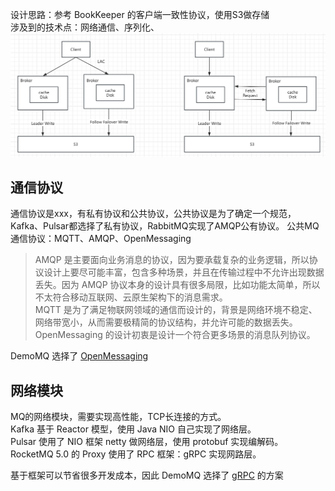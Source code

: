 设计思路：参考 BookKeeper 的客户端一致性协议，使用S3做存储\
涉及到的技术点：网络通信、序列化、
![集群模式](doc/images/demomq_cluster.png)

## 通信协议
通信协议是xxx，有私有协议和公共协议，公共协议是为了确定一个规范，Kafka、Pulsar都选择了私有协议，RabbitMQ实现了AMQP公有协议。
公共MQ通信协议：MQTT、AMQP、OpenMessaging
> AMQP 是主要面向业务消息的协议，因为要承载复杂的业务逻辑，所以协议设计上要尽可能丰富，包含多种场景，并且在传输过程中不允许出现数据丢失。因为 AMQP 协议本身的设计具有很多局限，比如功能太简单，所以不太符合移动互联网、云原生架构下的消息需求。\
> MQTT 是为了满足物联网领域的通信而设计的，背景是网络环境不稳定、网络带宽小，从而需要极精简的协议结构，并允许可能的数据丢失。\
> OpenMessaging 的设计初衷是设计一个符合更多场景的消息队列协议。

DemoMQ 选择了 [OpenMessaging](https://github.com/openmessaging/)


## 网络模块
MQ的网络模块，需要实现高性能，TCP长连接的方式。\
Kafka 基于 Reactor 模型，使用 Java NIO 自己实现了网络层。\
Pulsar 使用了 NIO 框架 netty 做网络层，使用 protobuf 实现编解码。\
RocketMQ 5.0 的 Proxy 使用了 RPC 框架：gRPC 实现网路层。

基于框架可以节省很多开发成本，因此 DemoMQ 选择了 [gRPC](https://grpc.io/docs/languages/java/quickstart/) 的方案
